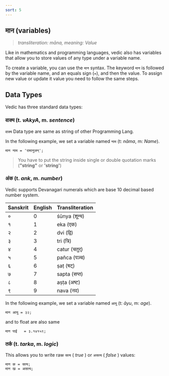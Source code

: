 ```yaml
---
sort: 5
---
```


## मान (variables)

>_transliteration: māna, meaning: Value_

Like in mathematics and programming languages, vedic also has variables that allow
you to store values of any type under a variable name.

To create a variable, you can use the `मान` syntax. The keyword `मान` is followed by the variable name, and an equals sign (`=`), and then the value. To assign new value or update it value you need to follow the same steps.


## Data Types

Vedic has three standard data types:

### वाक्य (t. _vAkyA_, m. _sentence_) 

`वाक्य` Data type are same as string of other Programming Lang.

In the following example, we set a variable named `नाम` (t: _nāma_, m: _Name_).

```vedic
मान नाम = 'रामानुजन्';
```

> You have to put the string inside single or double quotation marks (**"string"** or **'string'**)

### अंक (t. _ank_, m. _number_)

Vedic supports Devanagari numerals which are base 10 decimal based number system. 

| **Sanskrit** | **English** | **Transliteration** | 
|---|---|---|
| ०	| 0	| śūnya (शून्य)	|
| १	| 1	| eka (एक) |
| २	| 2	| dvi (द्वि) |
| ३	| 3	| tri (त्रि)	 |
| ४	| 4	| catur (चतुर्)	|
| ५	| 5	| pañca (पञ्च)	|
| ६	| 6	| ṣaṭ (षट्)	|
| ७	| 7	| sapta (सप्त)	|
| ८	| 8	| aṣṭa (अष्ट)	|
| ९	| 9	| nava (नव) |

In the following example, we set a variable named `आयु` (t: _āyu_, m: _age_).

```vedic
मान आयु = ३२;
```

and to float are also same

```vedic
मान पाई   = ३.१४१५९;
```

### तर्क (t. _tarka_, m.  _logic_)	

This allows you to write raw `सत्य` ( _true_ ) or `असत्य` ( _false_ ) values:

```vedic
मान क = सत्य;
मान ख = असत्य;
```
